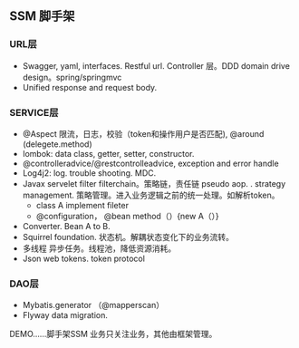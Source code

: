 ## SSM 脚手架



### URL层
- Swagger, yaml,     interfaces. Restful url. Controller 层。DDD domain drive design。spring/springmvc
- Unified response and request     body. 

### SERVICE层

- @Aspect 限流，日志，校验（token和操作用户是否匹配), @around (delegete.method) 
- lombok: data class, getter, setter, constructor. 
- @controlleradvice/@restcontrolleadvice, exception and error handle
- Log4j2: log. trouble shooting. MDC. 
- Javax     servelet filter filterchain。策略链，责任链 pseudo aop. . strategy management. 策略管理。进入业务逻辑之前的统一处理。如解析token。
  - class A implement fileter
  - @configuration， @bean method（）{new A（）}
- Converter. Bean A to B. 
-  Squirrel foundation. 状态机。解耦状态变化下的业务流转。
- 多线程 异步任务。线程池，降低资源消耗。
- Json web tokens. token protocol


### DAO层
- Mybatis.generator （@mapperscan）
- Flyway data migration. 



 

DEMO……脚手架SSM  业务只关注业务，其他由框架管理。